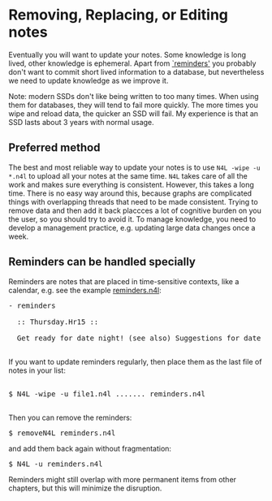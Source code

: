 
# Removing, Replacing, or Editing notes

Eventually you will want to update your notes. Some knowledge is long lived, other knowledge is ephemeral.
Apart from [`reminders'](https://github.com/markburgess/SSTorytime/blob/main/examples/reminders.n4l) you
probably don't want to commit short lived information to a database, but nevertheless we need to update
knowledge as we improve it.

Note: modern SSDs don't like being written to too many times. When using them for databases, they will tend to fail more quickly. The more times you wipe and reload data, the quicker an SSD will fail. My experience is that an SSD lasts about 3 years with normal usage.

## Preferred method

The best and most reliable way to update your notes is to use `N4L -wipe -u *.n4l` to upload all
your notes at the same time. `N4L` takes care of all the work and  makes sure everything is consistent.
However, this takes a long time. There is no easy way around this, because graphs are complicated things
with overlapping threads that need to be made consistent. Trying to remove data and then add it back placcces a
lot of cognitive burden on you the user, so you should try to avoid it. To manage knowledge, you need
to develop a management practice, e.g. updating large data changes once a week. 

## Reminders can be handled specially

Reminders are notes that are placed in time-sensitive contexts, like a calendar, e.g. see the
example [reminders.n4l](https://github.com/markburgess/SSTorytime/blob/main/examples/reminders.n4l):
<pre>
- reminders

  :: Thursday.Hr15 ::

  Get ready for date night! (see also) Suggestions for date night 

</pre>
If you want to update reminders regularly, then place them as the last file of notes in your list:
<pre>

$ N4L -wipe -u file1.n4l ....... reminders.n4l

</pre>
Then you can remove the reminders:
<pre>
$ removeN4L reminders.n4l
</pre>
and add them back again without fragmentation:
<pre>
$ N4L -u reminders.n4l
</pre>
Reminders might still overlap with more permanent items from other chapters, but this will minimize the
disruption.